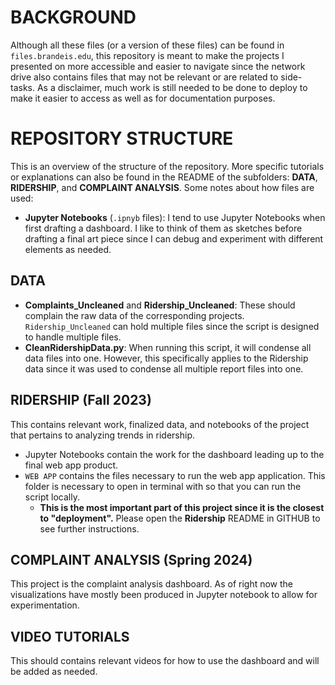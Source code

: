 # BACKGROUND
Although all these files (or a version of these files) can be found in `files.brandeis.edu`, this repository is meant to make the projects I presented on more accessible and easier to navigate since the network drive also contains files that may not be relevant or are related to side-tasks.
As a disclaimer, much work is still needed to be done to deploy to make it easier to access as well as for documentation purposes.

# REPOSITORY STRUCTURE
This is an overview of the structure of the repository. More specific tutorials or explanations can also be found in the README of the subfolders: **DATA**, **RIDERSHIP**, and **COMPLAINT ANALYSIS**.
Some notes about how files are used:
 - **Jupyter Notebooks** (`.ipnyb` files): I tend to use Jupyter Notebooks when first drafting a dashboard. I like to think of them as sketches before drafting a final art piece since I can debug and experiment with different elements as needed.

## DATA
 - **Complaints_Uncleaned** and **Ridership_Uncleaned**: These should complain the raw data of the corresponding projects. `Ridership_Uncleaned` can hold multiple files since the script is designed to handle multiple files.
 - **CleanRidershipData.py**: When running this script, it will condense all data files into one. However, this specifically applies to the Ridership data since it was used to condense all multiple report files into one.

## RIDERSHIP (Fall 2023)
This contains relevant work, finalized data, and notebooks of the project that pertains to analyzing trends in ridership.
- Jupyter Notebooks contain the work for the dashboard leading up to the final web app product.
- `WEB APP` contains the files necessary to run the web app application. This folder is necessary to open in terminal with so that you can run the script locally.
	 - **This is the most important part of this project since it is the closest to "deployment".** Please open the **Ridership** README in GITHUB to see further instructions.

## COMPLAINT ANALYSIS (Spring 2024)
This project is the complaint analysis dashboard. As of right now the visualizations have mostly been produced in Jupyter notebook to allow for experimentation.

## VIDEO TUTORIALS
This should contains relevant videos for how to use the dashboard and will be added as needed.